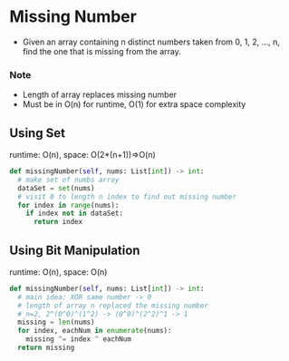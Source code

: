 # Missing Number
- Given an array containing n distinct numbers taken from 0, 1, 2, ..., n, find the one that is missing from the array.

### Note
* Length of array replaces missing number
* Must be in O(n) for runtime, O(1) for extra space complexity

## Using Set
runtime: O(n), space: O(2*(n+1))=>O(n)
```python
def missingNumber(self, nums: List[int]) -> int: 
  # make set of numbs array
  dataSet = set(nums)
  # visit 0 to length n index to find out missing number
  for index in range(nums):
    if index not in dataSet:
      return index
```

## Using Bit Manipulation
runtime: O(n), space: O(n)
```python
def missingNumber(self, nums: List[int]) -> int:
  # main idea: XOR same number -> 0
  # length of array n replaced the missing number
  # n=2, 2^(0^0)^(1^2) -> (0^0)^(2^2)^1 -> 1
  missing = len(nums)
  for index, eachNum in enumerate(nums):
    missing ^= index ^ eachNum
  return missing
```